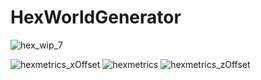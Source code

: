 # HexWorldGenerator

![hex_wip_7](https://user-images.githubusercontent.com/61420690/143778108-d9437579-77bb-4d1f-a935-bd5b134994c0.png)

![hexmetrics_xOffset](https://user-images.githubusercontent.com/61420690/143778073-4e574937-89ff-4826-a573-211e9eb70c33.png)
![hexmetrics](https://user-images.githubusercontent.com/61420690/143778074-9a12c1f5-9600-4ddb-95a4-b4df1d343863.png)
![hexmetrics_zOffset](https://user-images.githubusercontent.com/61420690/143778075-e6b68fba-2321-4b25-9563-cd72ab378b39.png)

